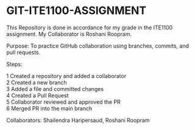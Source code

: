 # GIT-ITE1100-ASSIGNMENT
This Repository is done in accordance for my grade in the ITE1100 assignment. My Collaborator is Roshani Roopram.


Purpose: To practice GitHub collaboration using branches, commits, and pull requests.

Steps:

1 Created a repository and added a collaborator  
2 Created a new branch  
3 Added a file and committed changes  
4 Created a Pull Request  
5 Collaborator reviewed and approved the PR  
6 Merged PR into the main branch

Collaborators: 
Shailendra Haripersaud,
Roshani Roopram
